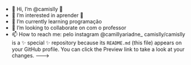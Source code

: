 - 👋 Hi, I’m @camislly 🖤
- 👀 I’m interested in  aprender 📖
- 🌱 I’m currently learning programação 
- 💞️ I’m looking to collaborate on  com  o professor
- 📫 How to reach me: pelo instagram @camillyariadne_ 
camislly/camislly is a ✨ special ✨ repository because its `README.md` (this file) appears on your GitHub profile.
You can click the Preview link to take a look at your changes.
--->
